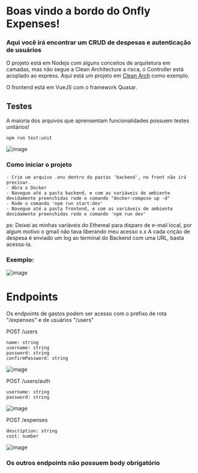 # Boas vindo a bordo do Onfly Expenses!
### Aqui você irá encontrar um CRUD de despesas e autenticação de usuários

O projeto está em Nodejs com alguns conceitos de arquitetura em camadas, mas não segue a Clean Architecture a risca, o Controller está acoplado ao express.
 Aqui está um projeto em  [Clean Arch](https://github.com/lucasmbrute2/fs-challenge) como exemplo.
 
 O frontend está em VueJS com o framework Quasar.
 
 
 ## Testes
 
 A maioria dos arquivos que aprensentam funcionalidades possuem testes unitários!
```
npm run test:unit
```
 ![image](https://github.com/lucasmbrute2/onfly-crud/assets/68877260/adb1869c-95a0-4902-b2c0-c6f8405b6188)
 
 ### Como iniciar o projeto
```
- Crie um arquivo .env dentro da pastas 'backend', no front não irá precisar.
- Abra o Docker
- Navegue até a pasta backend, e com as variáveis de ambiente devidamente preenchidas rode o comando "docker-compose up -d"
- Rode o comando 'npm run start:dev'
- Navegue até a pasta frontend, e com as variáveis de ambiente devidamente preenchidas rode o comando 'npm run dev'
```

ps: Deixei as minhas variáveis do Ethereal para disparo de e-mail local, por algum motivo o gmail não tava liberando meu acesso x.x
A cada crição de despesa é enviado um log ao terminal do Backend com uma URL, basta acessa-la.

### Exemplo:
![image](https://github.com/lucasmbrute2/onfly-crud/assets/68877260/e4579bfd-3848-4045-96ff-567290437872)


# Endpoints
Os endpoints de gastos podem ser acesso com o prefixo de rota "/expenses" e de usuários "/users"

POST /users
```
name: string
username: string
password: string
confirmPassword: string
```
![image](https://github.com/lucasmbrute2/onfly-crud/assets/68877260/e7062e9a-d4c3-4f5b-8f73-e6f1d1a33e31)

POST /users/auth
```
username: string
password: string
```
![image](https://github.com/lucasmbrute2/onfly-crud/assets/68877260/7035f2ee-2364-4e1b-b8fc-b2ff5abd6f83)

POST /expenses
```
description: string
cost: number
```
![image](https://github.com/lucasmbrute2/onfly-crud/assets/68877260/553fbc2c-9746-4080-a3f4-0fca69594ac7)

### Os outros endpoints não possuem body obrigatório


